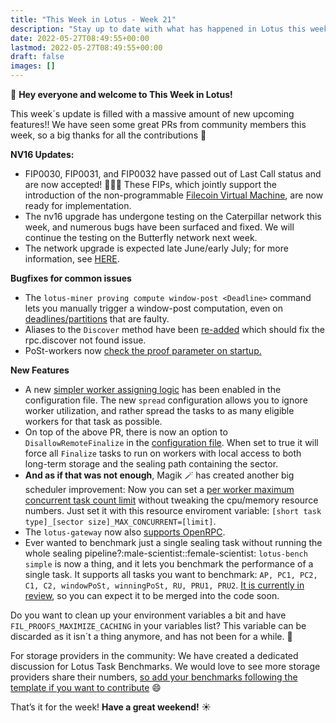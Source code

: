 ```yaml
---
title: "This Week in Lotus - Week 21"
description: "Stay up to date with what has happened in Lotus this week"
date: 2022-05-27T08:49:55+00:00
lastmod: 2022-05-27T08:49:55+00:00
draft: false
images: []
---
```


:wave: **Hey everyone and welcome to This Week in Lotus!**

This week´s update is filled with a massive amount of new upcoming features!! We have seen some great PRs from community members this week, so a big thanks for all the contributions :blue_heart:

**NV16 Updates:**
- FIP0030, FIP0031, and FIP0032 have passed out of Last Call status and are now accepted! :tada::rocket::fire: These FIPs, which jointly support the introduction of the non-programmable [Filecoin Virtual Machine](https://fvm.filecoin.io), are now ready for implementation.
- The nv16 upgrade has undergone testing on the Caterpillar network this week, and numerous bugs have been surfaced and fixed. We will continue the testing on the Butterfly network next week.
- The network upgrade is expected late June/early July; for more information, see [HERE](https://github.com/filecoin-project/tpm/discussions/90#discussioncomment-2426261).

**Bugfixes for common issues**
- The `lotus-miner proving compute window-post <Deadline>` command lets you manually trigger a window-post computation, even on [deadlines/partitions](https://github.com/filecoin-project/lotus/pull/8737) that are faulty.
- Aliases to the `Discover` method have been [re-added](https://github.com/filecoin-project/lotus/pull/8738) which should fix the rpc.discover not found issue.
- PoSt-workers now [check the proof parameter on startup.](https://github.com/filecoin-project/lotus/pull/8736)

**New Features**
- A new [simpler worker assigning logic](https://github.com/filecoin-project/lotus/pull/8700) has been enabled in the configuration file. The new `spread` configuration allows you to ignore worker utilization, and rather spread the tasks to as many eligible workers for that task as possible.
- On top of the above PR, there is now an option to `DisallowRemoteFinalize` in the [configuration file](https://github.com/filecoin-project/lotus/pull/8710). When set to true it will force all `Finalize` tasks to run on workers with local access to both long-term storage and the sealing path containing the sector.
- **And as if that was not enough**, Magik :magic_wand: has created another big scheduler improvement: Now you can set a [per worker maximum concurrent task count limit](https://github.com/filecoin-project/lotus/pull/8725) without tweaking the cpu/memory resource numbers. Just set it with this resource enviroment variable: `[short task type]_[sector size]_MAX_CONCURRENT=[limit]`.
- The `lotus-gateway` now also [supports OpenRPC](https://github.com/filecoin-project/lotus/pull/8738).
- Ever wanted to benchmark just a single sealing task without running the whole sealing pipeline?:male-scientist::female-scientist: `lotus-bench simple` is now a thing, and it lets you benchmark the performance of a single task. It supports all tasks you want to benchmark: `AP, PC1, PC2, C1, C2, windowPoSt, winningPoSt, RU, PRU1, PRU2`. [It is currently in review](https://github.com/filecoin-project/lotus/pull/8373), so you can expect it to be merged into the code soon.

Do you want to clean up your environment variables a bit and have `FIL_PROOFS_MAXIMIZE_CACHING` in your variables list? This variable can be discarded as it isn´t a thing anymore, and has not been for a while. :broom:

For storage providers in the community: We have created a dedicated discussion for Lotus Task Benchmarks. We would love to see more storage providers share their numbers, [so add your benchmarks following the template if you want to contribute](https://github.com/filecoin-project/lotus/discussions/8605) :smile:

That’s it for the week! **Have a great weekend!** :sunny: